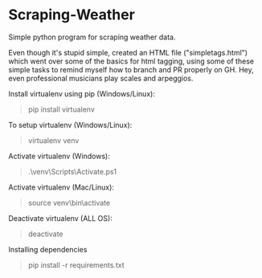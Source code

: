 # Scraping-Weather

Simple python program for scraping weather data.

Even though it's stupid simple, created an HTML file ("simpletags.html") which went over some of the basics for html tagging, using some of these simple tasks to remind myself how to branch and PR properly on GH. Hey, even professional musicians play scales and arpeggios.

Install virtualenv using pip (Windows/Linux):

> pip install virtualenv

To setup virtualenv (Windows/Linux):

> virtualenv venv

Activate virtualenv (Windows):

> .\venv\Scripts\Activate.ps1

Activate virtualenv (Mac/Linux):

> source venv\bin\activate

Deactivate virtualenv (ALL OS):

> deactivate

Installing dependencies

> pip install -r requirements.txt